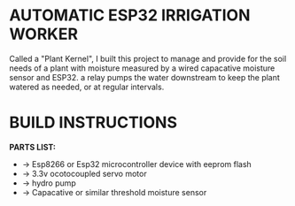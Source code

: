 # AUTOMATIC ESP32 IRRIGATION WORKER
Called a "Plant Kernel", I built this project to manage and provide for the soil needs of a plant with moisture measured by a wired capacative moisture sensor and ESP32. a relay pumps the water downstream to keep the plant watered as needed, or at regular intervals.

 <h1> BUILD INSTRUCTIONS </h1> 

 <b> PARTS LIST:</b>
 <ul>
   <li>
     -> Esp8266 or Esp32 microcontroller device with eeprom flash
   </li>
  <li>
     -> 3.3v ocotocoupled servo motor
  </li>
  <li>
     -> hydro pump
  </li>
  <li>
     -> Capacative or similar threshold moisture sensor
   </li>


   
 </ul>
